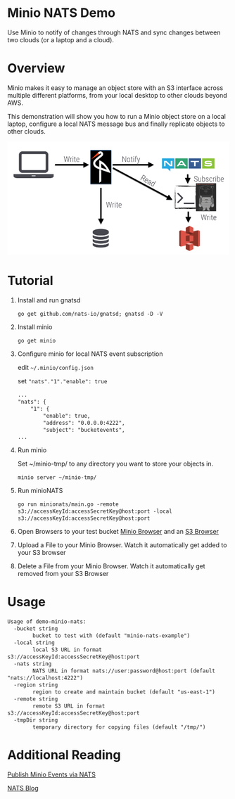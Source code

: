 # Minio NATS Demo
Use Minio to notify of changes through NATS and sync changes between two clouds (or a laptop and a cloud).

# Overview
Minio makes it easy to manage an object store with an S3 interface across multiple different platforms, 
from your local desktop to other clouds beyond AWS.

This demonstration will show you how to run a Minio object store on a local laptop, 
configure a local NATS message bus and finally replicate objects to other clouds.

![Diagram](/readme_img/diag.png?raw=true "Diagram")

# Tutorial

1. Install and run gnatsd
    ```
    go get github.com/nats-io/gnatsd; gnatsd -D -V
    ```
1. Install minio
    ```
    go get minio
    ```
1. Configure minio for local NATS event subscription
    
    edit `~/.minio/config.json`
    
    set `"nats"."1"."enable": true`
    
    ``` 
    ...
    "nats": {
        "1": {
            "enable": true,
            "address": "0.0.0.0:4222",
            "subject": "bucketevents",
    ...
    ```
1. Run minio
    
    Set ~/minio-tmp/ to any directory you want to store your objects in.
    
    ```
    minio server ~/minio-tmp/
    ```
1. Run minioNATS
    ```
    go run minionats/main.go -remote s3://accessKeyId:accessSecretKey@host:port -local s3://accessKeyId:accessSecretKey@host:port
    ```
    
1. Open Browsers to your test bucket [Minio Browser](http://localhost:9000/minio/minio-nats-example/) and 
an [S3 Browser](https://console.aws.amazon.com/s3/buckets/minio-nats-example)

1. Upload a File to your Minio Browser. Watch it automatically get added to your S3 browser

1. Delete a File from your Minio Browser. Watch it automatically get removed from your S3 Browser

# Usage
```
Usage of demo-minio-nats:
  -bucket string
    	bucket to test with (default "minio-nats-example")
  -local string
    	local S3 URL in format s3://accessKeyId:accessSecretKey@host:port
  -nats string
    	NATS URL in format nats://user:password@host:port (default "nats://localhost:4222")
  -region string
    	region to create and maintain bucket (default "us-east-1")
  -remote string
    	remote S3 URL in format s3://accessKeyId:accessSecretKey@host:port
  -tmpDir string
    	temporary directory for copying files (default "/tmp/")
```

# Additional Reading
[Publish Minio Events via NATS](https://blog.minio.io/part-4-5-publish-minio-events-via-nats-79114ea5cd29#.s2sifywij)

[NATS Blog](http://nats.io/blog/)
